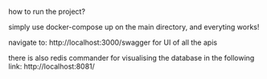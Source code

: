 how to run the project?

simply use docker-compose up on the main directory, and everyting works!

navigate to:
http://localhost:3000/swagger for UI of all the apis

there is also redis commander for visualising the database in the following link:
http://localhost:8081/


